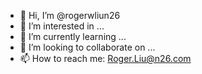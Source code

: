 - 👋 Hi, I’m @rogerwliun26
- 👀 I’m interested in ...
- 🌱 I’m currently learning ...
- 💞️ I’m looking to collaborate on ...
- 📫 How to reach me: Roger.Liu@n26.com

<!---
rogerwliun26/rogerwliun26 is a ✨ special ✨ repository because its `README.md` (this file) appears on your GitHub profile.
You can click the Preview link to take a look at your changes.
--->
